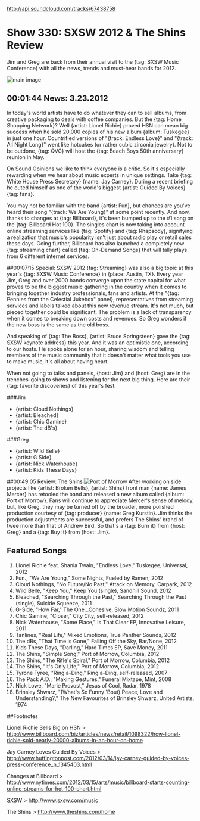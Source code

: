 

http://api.soundcloud.com/tracks/67438758

# Show 330: SXSW 2012 & The Shins Review
Jim and Greg are back from their annual visit to the {tag: SXSW Music Conference} with all the news, trends and must-hear bands for 2012.

![main image](http://static.soundopinions.org/images/2012/sxsw2012.jpg)


## 00:01:44 News: 3.23.2012
In today's world artists have to do whatever they can to sell albums, from creative packaging to deals with coffee companies. But the {tag: Home Shopping Network}? Well {artist: Lionel Richie} proved HSN can mean big success when he sold 20,000 copies of his new album {album: Tuskegee} in just one hour. Countrified versions of "{track: Endless Love}" and "{track: All Night Long}" went like hotcakes (or rather cubic zirconia jewelry). Not to be outdone, {tag: QVC} will host the {tag: Beach Boys 50th anniversary} reunion in May.

On Sound Opinions we like to think everyone is a critic. So it's especially rewarding when we hear about music experts in unique settings. Take {tag: White House Press Secretary} {name: Jay Carney}. During a recent briefing he outed himself as one of the world's biggest {artist: Guided By Voices} {tag: fans}. 

You may not be familiar with the band {artist: Fun}, but chances are you've heard their song "{track: We Are Young}" at some point recently. And now, thanks to changes at {tag: Billboard}, it's been bumped up to the #1 song on the {tag: Billboard Hot 100}. The singles chart is now taking into account online streaming services like {tag: Spotify} and {tag: Rhapsody}, signifying a realization that music's popularity isn't just about radio play or retail sales these days. Going further, Billboard has also launched a completely new {tag: streaming chart} called {tag: On-Demand Songs} that will tally plays from 6 different internet services.

##00:07:15 Special: SXSW 2012
{tag: Streaming} was also a big topic at this year's {tag: SXSW Music Conference} in {place: Austin, TX}. Every year Jim, Greg and over 2000 bands converge upon the state capital for what proves to be the biggest music gathering in the country when it comes to bringing together industry professionals, fans and artists. At the "{tag: Pennies from the Celestial Jukebox" panel}, representatives from streaming services and labels talked about this new revenue stream. It's not much, but pieced together could be significant. The problem is a lack of transparency when it comes to breaking down costs and revenues. So Greg wonders if the new boss is the same as the old boss.

And speaking of {tag: The Boss}, {artist: Bruce Springsteen} gave the {tag: SXSW keynote address} this year. And it was an optimistic one, according to our hosts. He spoke alone for an hour, sharing wisdom and telling members of the music community that it doesn't matter what tools you use to make music, it's all about having heart.

When not going to talks and panels, {host: Jim} and {host: Greg} are in the trenches-going to shows and listening for the next big thing. Here are their {tag: favorite discoveries} of this year's fest:

###Jim
- {artist: Cloud Nothings}
- {artist: Bleached}
- {artist: Chic Gamine}
- {artist: The dB's}

###Greg
- {artist: Wild Belle}
- {artist: G Side}
- {artist: Nick Waterhouse}
- {artist: Kids These Days}

##00:49:05 Review: The Shins
![Port of Morrow](http://a1.mzstatic.com/us/r30/Music/v4/68/ee/2b/68ee2b3d-6950-de56-5762-22a874090388/886443332812.600x600-75.jpg "3271784/509630005")
After working on side projects like {artist: Broken Bells}, {artist: Shins} front man {name: James Mercer} has retooled the band and released a new album called {album: Port of Morrow}. Fans will continue to appreciate Mercer's sense of melody, but, like Greg, they may be turned off by the broader, more polished production courtesy of {tag: producer} {name: Greg Kurstin}. Jim thinks the production adjustments are successful, and prefers The Shins' brand of twee more than that of Andrew Bird. So that's a {tag: Burn it} from {host: Greg} and a {tag: Buy It} from {host: Jim}.


## Featured Songs
1. Lionel Richie feat. Shania Twain, "Endless Love," Tuskegee, Universal, 2012
2. Fun., "We Are Young," Some Nights, Fueled by Ramen, 2012
3. Cloud Nothings, "No Future/No Past," Attack on Memory, Carpark, 2012
4. Wild Belle, "Keep You," Keep You (single), Sandhill Sound, 2012
5. Bleached, "Searching Through the Past," Searching Through the Past (single), Suicide Squeeze, 2011
6. G-Side, "How Far," The One...Cohesive, Slow Motion Soundz, 2011
7. Chic Gamine, "Closer," City City, self-released, 2012
8. Nick Waterhouse, "Some Place," Is That Clear EP, Innovative Leisure, 2011
9. Tanlines, "Real Life," Mixed Emotions, True Panther Sounds, 2012
10. The dBs, "That Time is Gone," Falling Off the Sky, Bar/None, 2012
11. Kids These Days, "Darling," Hard Times EP, Save Money, 2011
12. The Shins, "Simple Song," Port of Morrow, Columbia, 2012
13. The Shins, "The Rifle's Spiral," Port of Morrow, Columbia, 2012
14. The Shins, "It's Only Life," Port of Morrow, Columbia, 2012
15. Tyrone Tyree, "Ring a-Ding," Ring a-Ding, self-released, 2007
16. The Pack A.D., "Making Gestures," Funeral Mixtape, Mint, 2008
17. Nick Lowe, "Marie Provost," Jesus of Cool, Radar, 1978
18. Brinsley Shwarz, "(What's So Funny 'Bout) Peace, Love and Understanding?," The New Favourites of Brinsley Shwarz, United Artists, 1974

##Footnotes 

Lionel Richie Sells Big on HSN > http://www.billboard.com/biz/articles/news/retail/1098322/how-lionel-richie-sold-nearly-20000-albums-in-an-hour-on-home

Jay Carney Loves Guided By Voices > http://www.huffingtonpost.com/2012/03/14/jay-carney-guided-by-voices-press-conference_n_1345403.html

Changes at Billboard > http://www.nytimes.com/2012/03/15/arts/music/billboard-starts-counting-online-streams-for-hot-100-chart.html

SXSW > http://www.sxsw.com/music

The Shins > http://www.theshins.com/home